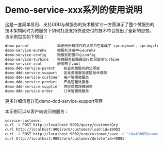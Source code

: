 # Demo-service-xxx系列的使用说明
这是一套简单易用、支持DDD与微服务的技术框架它一方面演示了整个微服务的技术架构同时为微服务下如何打造支持快速交付的技术中台提出了全新的思想。
该示例包含如下项目：

```bash
demo-parent             本示例所有项目的父项目它集成了 springboot, springcloud并定义各项目如何maven打包
demo-service-eureka     微服务注册中心eureka
demo-service-config     微服务配置中心config
demo-service-turbine    各微服务断路器运行状况监控turbine
demo-service-zuul       服务网关zuul
demo-ddd-service-parent    各业务微服务的父项目
demo-ddd-service-support   各业务微服务底层技术框架
demo-ddd-service-customer  用户管理微服务
demo-ddd-service-product   产品管理微服务
demo-ddd-service-supplier  供应商管理微服务
demo-ddd-service-order     订单管理微服务
```
更多详细信息详见demo-ddd-service-support项目  

本示例可以从客户端访问的服务：

```bash
service-customer:
curl -X POST http://localhost:9002/query/customerQry
curl http://localhost:9002/orm/customer/load?id=10002
curl -X POST http://localhost:9002/orm/customer/save -d "id=40005&name=John&sex=male&birthday=2013-07-08&identification=110212201307083814&phoneNumber=13477496662"
curl http://localhost:9002/orm/customer/delete?id=40005
```
